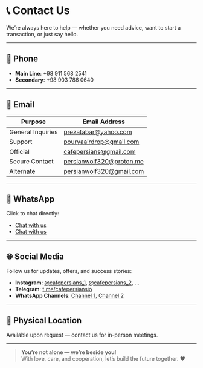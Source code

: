 # 📞 Contact Us

We’re always here to help — whether you need advice, want to start a transaction, or just say hello.

---

## 📱 Phone

- **Main Line**: +98 911 568 2541
- **Secondary**: +98 903 786 0640

---

## 📧 Email

| Purpose           | Email Address                  |
|-------------------|--------------------------------|
| General Inquiries | prezatabar@yahoo.com           |
| Support           | pouryaairdrop@gmail.com        |
| Official          | cafepersians@gmail.com         |
| Secure Contact    | persianwolf320@proton.me       |
| Alternate         | persianwolf320@gmail.com       |

---

## 💬 WhatsApp

Click to chat directly:

- [Chat with us](https://wa.me/+989115682541)
- [Chat with us](https://wa.me/+989037860640)

---

## 🌐 Social Media

Follow us for updates, offers, and success stories:

- **Instagram**: [@cafepersians_1](https://instagram.com/cafepersians_1), [@cafepersians_2](https://instagram.com/cafepersians_2), ...  
- **Telegram**: [t.me/cafepersiansio](https://t.me/cafepersiansio)  
- **WhatsApp Channels**: [Channel 1](https://whatsapp.com/channel/0029VazXKZPL2ATzkbqfge2G), [Channel 2](https://whatsapp.com/channel/0029VbBA6O26RGJCCAPcpM3H)

---

## 📍 Physical Location

Available upon request — contact us for in-person meetings.

---

> **You’re not alone — we’re beside you!**  
> With love, care, and cooperation, let’s build the future together. ❤️
